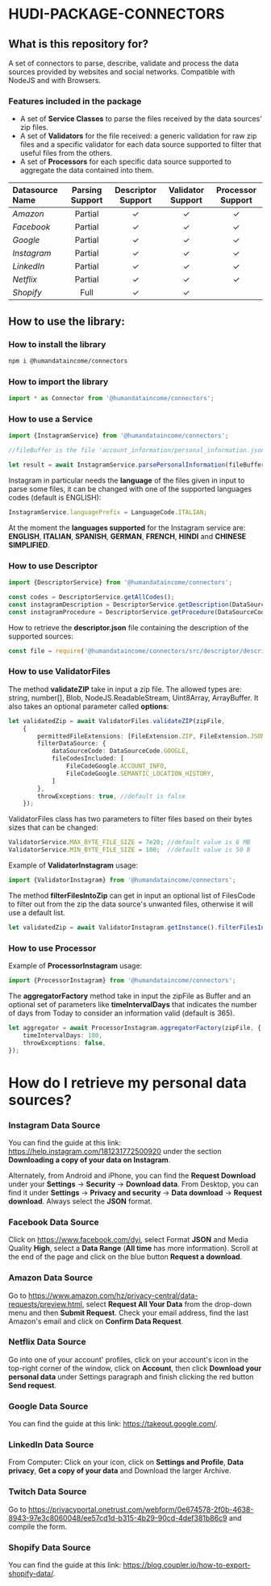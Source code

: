 # HUDI-PACKAGE-CONNECTORS #

## What is this repository for? ##
A set of connectors to parse, describe, validate and process the data sources provided by websites and social networks. Compatible with NodeJS and with Browsers.

### Features included in the package ###
- A set of **Service Classes** to parse the files received by the data sources' zip files.
- A set of **Validators** for the file received: a generic validation for raw zip files and a specific validator for each data source supported to filter that useful files from the others.
- A set of **Processors** for each specific data source supported to aggregate the data contained into them.


| Datasource Name | Parsing Support | Descriptor Support | Validator Support | Processor Support |
|:----------------|:---------------:|:------------------:|:-----------------:|:-----------------:|
| *Amazon*        |     Partial     |      &check;       |      &check;      |      &check;      |
| *Facebook*      |     Partial     |      &check;       |      &check;      |      &check;      |
| *Google*        |     Partial     |      &check;       |      &check;      |      &check;      |
| *Instagram*     |     Partial     |      &check;       |      &check;      |      &check;      |
| *LinkedIn*      |     Partial     |      &check;       |      &check;      |      &check;      |
| *Netflix*       |     Partial     |      &check;       |      &check;      |      &check;      |
| *Shopify*       |      Full       |      &check;       |      &check;      |                   |


## How to use the library:
### How to install the library
```sh
npm i @humandataincome/connectors
```
### How to import the library
```ts
import * as Connector from '@humandataincome/connectors';
```

### How to use a Service
```ts
import {InstagramService} from '@humandataincome/connectors';
```
```ts
//fileBuffer is the file 'account_information/personal_information.json' into the Instagram data source, as Buffer

let result = await InstagramService.parsePersonalInformation(fileBuffer);
```
Instagram in particular needs the **language** of the files given in input to parse some files, it can be changed with one of the supported languages codes (default is ENGLISH):
```ts
InstagramService.languagePrefix = LanguageCode.ITALIAN;
```
At the moment the **languages supported** for the Instagram service are: **ENGLISH**, **ITALIAN**, **SPANISH**, **GERMAN**, **FRENCH**, **HINDI** and **CHINESE SIMPLIFIED**.


### How to use Descriptor
```ts
import {DescriptorService} from '@humandataincome/connectors';
```
```ts
const codes = DescriptorService.getAllCodes();
const instagramDescription = DescriptorService.getDescription(DataSourceCode.INSTAGRAM);
const instagramProcedure = DescriptorService.getProcedure(DataSourceCode.SHOPIFY_CUSTOMERS, LanguageCode.ENGLISH, RetrievingProcedureType.DESKTOP);
```
How to retrieve the **descriptor.json** file containing the description of the supported sources:
```ts
const file = require('@humandataincome/connectors/src/descriptor/descriptor.json');
```

### How to use ValidatorFiles
The method **validateZIP** take in input a zip file. The allowed types are: string, number[], Blob, NodeJS.ReadableStream, Uint8Array, ArrayBuffer.
It also takes an optional parameter called **options**:
```ts
let validatedZip = await ValidatorFiles.validateZIP(zipFile,
    {
        permittedFileExtensions: [FileExtension.ZIP, FileExtension.JSON, FileExtension.CSV, FileExtension.HTML],
        filterDataSource: {
            dataSourceCode: DataSourceCode.GOOGLE,
            fileCodesIncluded: [
                FileCodeGoogle.ACCOUNT_INFO,
                FileCodeGoogle.SEMANTIC_LOCATION_HISTORY,
            ]
        },
        throwExceptions: true, //default is false
    });
```
ValidatorFiles class has two parameters to filter files based on their bytes sizes that can be changed:
```ts
ValidatorService.MAX_BYTE_FILE_SIZE = 7e20; //default value is 6 MB
ValidatorService.MIN_BYTE_FILE_SIZE = 100;  //default value is 50 B
```

Example of **ValidatorInstagram** usage:
```ts
import {ValidatorInstagram} from '@humandataincome/connectors';
```

The method **filterFilesIntoZip** can get in input an optional list of FilesCode to filter out from the zip the data source's unwanted files, otherwise it will use a default list.
```ts
let validatedZip = await ValidatorInstagram.getInstance().filterFilesIntoZip(zipFile);
```


### How to use Processor
Example of **ProcessorInstagram** usage: 
```ts
import {ProcessorInstagram} from '@humandataincome/connectors';
```
The **aggregatorFactory** method take in input the zipFile as Buffer and an optional set of parameters like **timeIntervalDays** that indicates the number of days from Today to consider an information valid (default is 365).
```ts
let aggregator = await ProcessorInstagram.aggregatorFactory(zipFile, {
    timeIntervalDays: 180,
    throwExceptions: false,
});
```

# How do I retrieve my personal data sources?

### Instagram Data Source ###
You can find the guide at this link: https://help.instagram.com/181231772500920 under the section **Downloading a copy of your data on Instagram**.

Alternately, from Android and iPhone, you can find the **Request Download** under your **Settings** -> **Security** -> **Download data**. From Desktop, you can find it under **Settings** -> **Privacy and security**
-> **Data download** -> **Request download**.
Always select the **JSON** format.

### Facebook Data Source ###
Click on https://www.facebook.com/dyi, select Format **JSON** and Media Quality **High**, select a **Data Range** (**All time** has more information). Scroll at the end of the page and click on the blue button **Request a download**.

### Amazon Data Source ###
Go to https://www.amazon.com/hz/privacy-central/data-requests/preview.html, select **Request All Your Data** from the drop-down menu and then **Submit Request**. Check your email address, find the last Amazon's email and click on **Confirm Data Request**.

### Netflix Data Source ###
Go into one of your account' profiles, click on your account's icon in the top-right corner of the window, click on **Account**, then click **Download your personal data** under Settings paragraph and finish clicking the red button **Send request**.

### Google Data Source ###
You can find the guide at this link: https://takeout.google.com/.

### LinkedIn Data Source ###
From Computer: Click on your icon, click on **Settings and Profile**, **Data privacy**, **Get a copy of your data** and Download the larger Archive.

### Twitch Data Source ###
Go to https://privacyportal.onetrust.com/webform/0e674578-2f0b-4638-8943-97e3c8060048/ee57cd1d-b315-4b29-90cd-4def381b86c9 and compile the form.

### Shopify Data Source ###
You can find the guide at this link: https://blog.coupler.io/how-to-export-shopify-data/.
